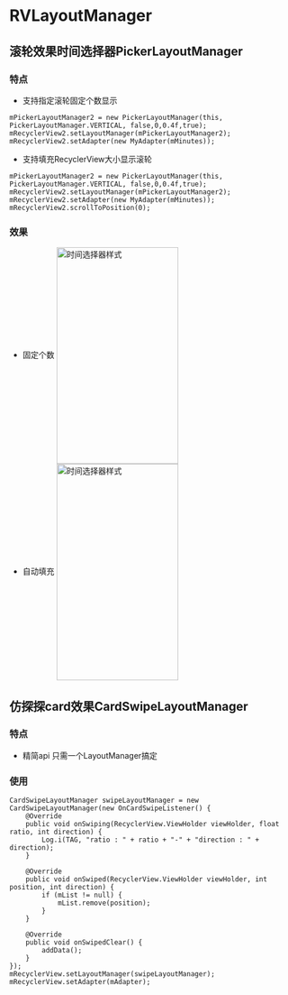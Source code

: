 # RVLayoutManager
## 滚轮效果时间选择器PickerLayoutManager
### 特点
- 支持指定滚轮固定个数显示
```
mPickerLayoutManager2 = new PickerLayoutManager(this, PickerLayoutManager.VERTICAL, false,0,0.4f,true);
mRecyclerView2.setLayoutManager(mPickerLayoutManager2);
mRecyclerView2.setAdapter(new MyAdapter(mMinutes));
```
- 支持填充RecyclerView大小显示滚轮
```
mPickerLayoutManager2 = new PickerLayoutManager(this, PickerLayoutManager.VERTICAL, false,0,0.4f,true);
mRecyclerView2.setLayoutManager(mPickerLayoutManager2);
mRecyclerView2.setAdapter(new MyAdapter(mMinutes));
mRecyclerView2.scrollToPosition(0);
```
### 效果
- 固定个数
<img src="https://pic5.58cdn.com.cn/nowater/fangfe/n_v2c024f10fb4584ad5a85c189eb843b1cb.jpg" width = "216" height = "384" alt="时间选择器样式"
align=center>
- 自动填充
<img src="https://pic8.58cdn.com.cn/nowater/fangfe/n_v246795d437d954191849a7101383b4237.jpg" width = "216" height = "384" alt="时间选择器样式"
align=center>
## 仿探探card效果CardSwipeLayoutManager
### 特点
- 精简api 只需一个LayoutManager搞定
### 使用
```
CardSwipeLayoutManager swipeLayoutManager = new CardSwipeLayoutManager(new OnCardSwipeListener() {
    @Override
    public void onSwiping(RecyclerView.ViewHolder viewHolder, float ratio, int direction) {
        Log.i(TAG, "ratio : " + ratio + "-" + "direction : " + direction);
    }

    @Override
    public void onSwiped(RecyclerView.ViewHolder viewHolder, int position, int direction) {
        if (mList != null) {
            mList.remove(position);
        }
    }

    @Override
    public void onSwipedClear() {
        addData();
    }
});
mRecyclerView.setLayoutManager(swipeLayoutManager);
mRecyclerView.setAdapter(mAdapter);
```